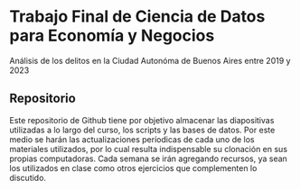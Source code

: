 # Trabajo Final de Ciencia de Datos para Economía y Negocios
Análisis de los delitos en la Ciudad Autonóma de Buenos Aires entre 2019 y 2023

## Repositorio
Este repositorio de Github tiene por objetivo almacenar las diapositivas utilizadas a lo largo del curso, los scripts y las bases de datos. Por este medio se harán las actualizaciones períodicas de cada uno de los materiales utilizados, por lo cual resulta indispensable su clonación en sus propias computadoras. Cada semana se irán agregando recursos, ya sean los utilizados en clase como otros ejercicios que complementen lo discutido. 
